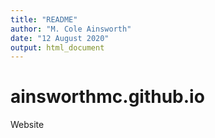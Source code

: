 ```yaml
---
title: "README"
author: "M. Cole Ainsworth"
date: "12 August 2020"
output: html_document
---
```


# ainsworthmc.github.io
Website
